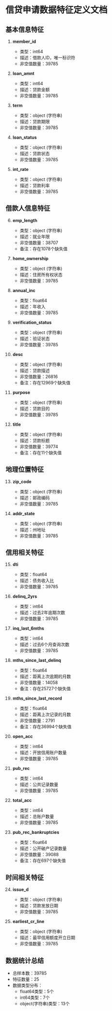# 信贷申请数据特征定义文档

## 基本信息特征
1. **member_id**
   - 类型：int64
   - 描述：借款人ID，唯一标识符
   - 非空值数量：39785

2. **loan_amnt**
   - 类型：int64
   - 描述：贷款金额
   - 非空值数量：39785

3. **term**
   - 类型：object (字符串)
   - 描述：贷款期限
   - 非空值数量：39785

4. **loan_status**
   - 类型：object (字符串)
   - 描述：贷款状态
   - 非空值数量：39785

5. **int_rate**
   - 类型：object (字符串)
   - 描述：贷款利率
   - 非空值数量：39785

## 借款人信息特征
6. **emp_length**
   - 类型：object (字符串)
   - 描述：就业年限
   - 非空值数量：38707
   - 备注：存在1078个缺失值

7. **home_ownership**
   - 类型：object (字符串)
   - 描述：住房所有权状态
   - 非空值数量：39785

8. **annual_inc**
   - 类型：float64
   - 描述：年收入
   - 非空值数量：39785

9. **verification_status**
   - 类型：object (字符串)
   - 描述：验证状态
   - 非空值数量：39785

10. **desc**
    - 类型：object (字符串)
    - 描述：贷款描述
    - 非空值数量：26816
    - 备注：存在12969个缺失值

11. **purpose**
    - 类型：object (字符串)
    - 描述：贷款目的
    - 非空值数量：39785

12. **title**
    - 类型：object (字符串)
    - 描述：贷款标题
    - 非空值数量：39774
    - 备注：存在11个缺失值

## 地理位置特征
13. **zip_code**
    - 类型：object (字符串)
    - 描述：邮政编码
    - 非空值数量：39785

14. **addr_state**
    - 类型：object (字符串)
    - 描述：州地址
    - 非空值数量：39785

## 信用相关特征
15. **dti**
    - 类型：float64
    - 描述：债务收入比
    - 非空值数量：39785

16. **delinq_2yrs**
    - 类型：int64
    - 描述：过去2年逾期次数
    - 非空值数量：39785

17. **inq_last_6mths**
    - 类型：int64
    - 描述：过去6个月查询次数
    - 非空值数量：39785

18. **mths_since_last_delinq**
    - 类型：float64
    - 描述：距离上次逾期的月数
    - 非空值数量：14058
    - 备注：存在25727个缺失值

19. **mths_since_last_record**
    - 类型：float64
    - 描述：距离上次记录的月数
    - 非空值数量：2791
    - 备注：存在36994个缺失值

20. **open_acc**
    - 类型：int64
    - 描述：开放信用账户数量
    - 非空值数量：39785

21. **pub_rec**
    - 类型：int64
    - 描述：公共记录数量
    - 非空值数量：39785

22. **total_acc**
    - 类型：int64
    - 描述：总账户数量
    - 非空值数量：39785

23. **pub_rec_bankruptcies**
    - 类型：float64
    - 描述：公开破产记录数量
    - 非空值数量：39088
    - 备注：存在697个缺失值

## 时间相关特征
24. **issue_d**
    - 类型：object (字符串)
    - 描述：贷款发放日期
    - 非空值数量：39785

25. **earliest_cr_line**
    - 类型：object (字符串)
    - 描述：最早信用额度开立日期
    - 非空值数量：39785

## 数据统计总结
- 总样本数：39785
- 特征数量：25
- 数据类型分布：
  - float64类型：5个
  - int64类型：7个
  - object(字符串)类型：13个